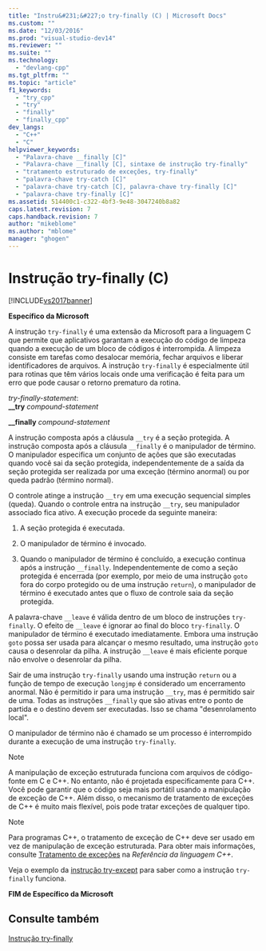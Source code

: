 ```yaml
---
title: "Instru&#231;&#227;o try-finally (C) | Microsoft Docs"
ms.custom: ""
ms.date: "12/03/2016"
ms.prod: "visual-studio-dev14"
ms.reviewer: ""
ms.suite: ""
ms.technology: 
  - "devlang-cpp"
ms.tgt_pltfrm: ""
ms.topic: "article"
f1_keywords: 
  - "try_cpp"
  - "try"
  - "finally"
  - "finally_cpp"
dev_langs: 
  - "C++"
  - "C"
helpviewer_keywords: 
  - "Palavra-chave __finally [C]"
  - "Palavra-chave __finally [C], sintaxe de instrução try-finally"
  - "tratamento estruturado de exceções, try-finally"
  - "palavra-chave try-catch [C]"
  - "palavra-chave try-catch [C], palavra-chave try-finally [C]"
  - "palavra-chave try-finally [C]"
ms.assetid: 514400c1-c322-4bf3-9e48-3047240b8a82
caps.latest.revision: 7
caps.handback.revision: 7
author: "mikeblome"
ms.author: "mblome"
manager: "ghogen"
---
```

# Instru&#231;&#227;o try-finally (C)
[!INCLUDE[vs2017banner](../assembler/inline/includes/vs2017banner.md)]

**Específico da Microsoft**  
  
 A instrução `try-finally` é uma extensão da Microsoft para a linguagem C que permite que aplicativos garantam a execução do código de limpeza quando a execução de um bloco de códigos é interrompida.  A limpeza consiste em tarefas como desalocar memória, fechar arquivos e liberar identificadores de arquivos.  A instrução `try-finally` é especialmente útil para rotinas que têm vários locais onde uma verificação é feita para um erro que pode causar o retorno prematuro da rotina.  
  
 *try\-finally\-statement*:  
 **\_\_try**  *compound\-statement*  
  
 **\_\_finally**  *compound\-statement*  
  
 A instrução composta após a cláusula `__try` é a seção protegida.  A instrução composta após a cláusula `__finally` é o manipulador de término.  O manipulador especifica um conjunto de ações que são executadas quando você sai da seção protegida, independentemente de a saída da seção protegida ser realizada por uma exceção \(término anormal\) ou por queda padrão \(término normal\).  
  
 O controle atinge a instrução `__try` em uma execução sequencial simples \(queda\).  Quando o controle entra na instrução `__try`, seu manipulador associado fica ativo.  A execução procede da seguinte maneira:  
  
1.  A seção protegida é executada.  
  
2.  O manipulador de término é invocado.  
  
3.  Quando o manipulador de término é concluído, a execução continua após a instrução `__finally`.  Independentemente de como a seção protegida é encerrada \(por exemplo, por meio de uma instrução `goto` fora do corpo protegido ou de uma instrução `return`\), o manipulador de término é executado antes que o fluxo de controle saia da seção protegida.  
  
 A palavra\-chave `__leave` é válida dentro de um bloco de instruções `try-finally`.  O efeito de `__leave` é ignorar ao final do bloco `try-finally`.  O manipulador de término é executado imediatamente.  Embora uma instrução `goto` possa ser usada para alcançar o mesmo resultado, uma instrução `goto` causa o desenrolar da pilha.  A instrução `__leave` é mais eficiente porque não envolve o desenrolar da pilha.  
  
 Sair de uma instrução `try-finally` usando uma instrução `return` ou a função de tempo de execução `longjmp` é considerado um encerramento anormal.  Não é permitido ir para uma instrução `__try`, mas é permitido sair de uma.  Todas as instruções `__finally` que são ativas entre o ponto de partida e o destino devem ser executadas.  Isso se chama "desenrolamento local".  
  
 O manipulador de término não é chamado se um processo é interrompido durante a execução de uma instrução `try-finally`.  
  
> [!NOTE]
>  A manipulação de exceção estruturada funciona com arquivos de código\-fonte em C e C\+\+.  No entanto, não é projetada especificamente para C\+\+.  Você pode garantir que o código seja mais portátil usando a manipulação de exceção de C\+\+.  Além disso, o mecanismo de tratamento de exceções de C\+\+ é muito mais flexível, pois pode tratar exceções de qualquer tipo.  
  
> [!NOTE]
>  Para programas C\+\+, o tratamento de exceção de C\+\+ deve ser usado em vez de manipulação de exceção estruturada.  Para obter mais informações, consulte [Tratamento de exceções](../cpp/exception-handling-in-visual-cpp.md) na *Referência da linguagem C\+\+*.  
  
 Veja o exemplo da [instrução try\-except](../c-language/try-except-statement-c.md) para saber como a instrução `try-finally` funciona.  
  
 **FIM de Específico da Microsoft**  
  
## Consulte também  
 [Instrução try\-finally](../cpp/try-finally-statement.md)